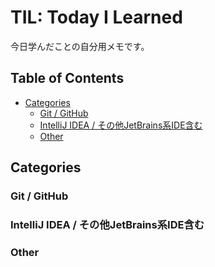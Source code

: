# TIL: Today I Learned

今日学んだことの自分用メモです。

## Table of Contents

- [Categories](#categories)
  - [Git / GitHub](#git)
  - [IntelliJ IDEA / その他JetBrains系IDE含む](#jetbrains)
  - [Other](#other)

## Categories

<a id="git"></a>
### Git / GitHub

<a id="jetbrains"></a>
### IntelliJ IDEA / その他JetBrains系IDE含む

### Other
